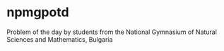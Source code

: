 # npmgpotd
Problem of the day by students from the National Gymnasium of Natural Sciences and Mathematics, Bulgaria

